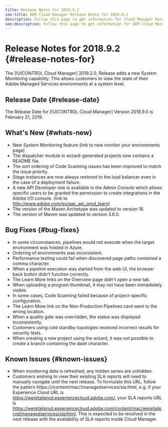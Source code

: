 ```yaml
---
title: Release Notes for 2019.9.2
seo-title: AEM Cloud Manager Release Notes for 2019.9.2
description: Follow this page to get information for Cloud Manager Release 2019.9.2.
seo-description: Follow this page to get information for AEM Cloud Manager Release 2019.9.2.
---
```


# Release Notes for 2018.9.2 {#release-notes-for}

The [!UICONTROL Cloud Manager] 2019.2.0, Release adds a new System Monitoring capability. This allows customers to view the state of their Adobe Managed Services environments at a system level.


## Release Date {#release-date}

The Release Date for [!UICONTROL Cloud Manager] Version 2018.9.0 is February 21, 2019.

## What's New {#whats-new}

* New System Monitoring feature (link to new monitor your environments page)
* The dispatcher module in wizard-generated projects now contains a README file.
* The sort ordering of Code Scanning issues has been improved to match the issue priority.
* Stage instances are now always restored to the load balancer even in the case of a deployment failure.
* A new API Developer role is available in the Admin Console which allows specific users to be granted the permission to create integrations in the Adobe I/O console. (link to http://www.adobe.com/go/aac_api_prod_learn)
* The version of the Maven Archetype was updated to version 16.
* The version of Maven was updated to version 3.6.0.

## Bug Fixes {#bug-fixes}

* In some circumstances, pipelines would not execute when the target environment was hosted in Azure.
* Ordering of environments was inconsistent.
* Performance testing could fail when discovered page paths contained a comma character.
* When a pipeline execution was started from the web UI, the browser back button didn't function correctly.
* The Learn More links on the Overview page didn't open a new tab.
* When uploading a program thumbnail, it may not have been immediately visible.
* In some cases, Code Scanning failed because of project-specific configuration.
* The Learn More link on the Non-Production Pipelines card went to the wrong location.
* When a quality gate was overridden, the status was displayed inconsistently.
* Customers using cold standby topologies received incorrect results for security tests.
* When creating a new project using the wizard, it was not possible to create a branch containing the dash character.

## Known Issues {#known-issues}

* When monitoring data is refreshed, any hidden series are unhidden.
* Customers wishing to view their existing SLA reports will need to manually navigate until the next release. To formulate this URL, follow the pattern https://<Experience Cloud URL>/content/mac/<Experience Cloud Tenant>/managedservices/sla.html, e.g. if your Experience Cloud URL is https://weretailprod.experiencecloud.adobe.com/, your SLA reports URL is https://weretailprod.experiencecloud.adobe.com/content/mac/weretailprod/managedservices/sla/html. This is expected to be resolved in the next release with the availability of SLA reports inside Cloud Manager.